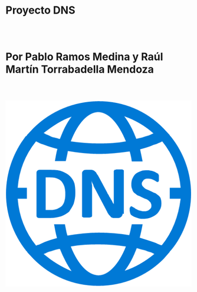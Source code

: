# Proyecto DNS

<br> <br>

# Por Pablo Ramos Medina y Raúl Martín Torrabadella Mendoza

<br> <br>

![Alt text](Imágenes/DNS.png)

<br> <br>

